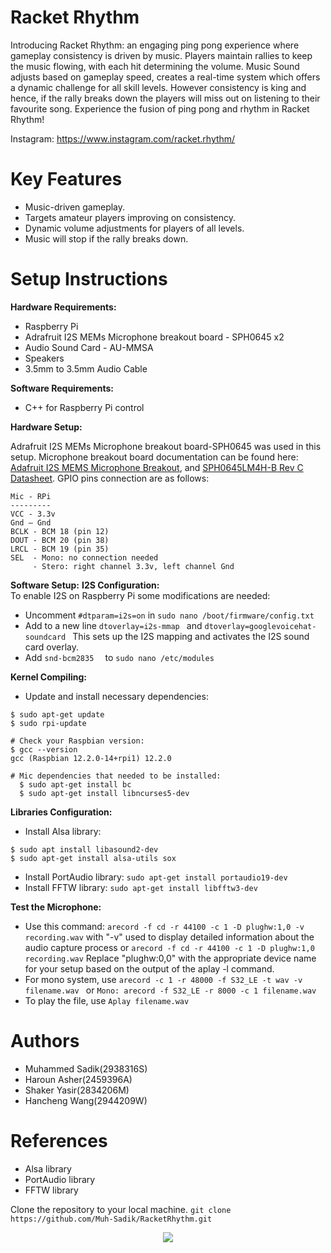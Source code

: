 # Racket Rhythm
Introducing Racket Rhythm: an engaging ping pong experience where gameplay consistency is driven by music. Players maintain rallies to keep the music flowing, with each hit determining the volume. Music Sound adjusts based on gameplay speed, creates a real-time system which offers a dynamic challenge for all skill levels. However consistency is king and hence, if the rally breaks down the players will miss out on listening to their favourite song. Experience the fusion of ping pong and rhythm in Racket Rhythm!

Instagram: https://www.instagram.com/racket.rhythm/

# Key Features
* Music-driven gameplay.
* Targets amateur players improving on consistency.
* Dynamic volume adjustments for players of all levels.
* Music will stop if the rally breaks down.

# Setup Instructions
**Hardware Requirements:**
 * Raspberry Pi
 * Adrafruit I2S MEMs Microphone breakout board - SPH0645 x2
 * Audio Sound Card - AU-MMSA
 * Speakers
 * 3.5mm to 3.5mm Audio Cable

**Software Requirements:**
 * C++ for Raspberry Pi control
 
**Hardware Setup:**

Adrafruit I2S MEMs Microphone breakout board-SPH0645 was used in this setup. 
Microphone breakout board documentation can be found here: [Adafruit I2S MEMS Microphone Breakout](https://cdn-learn.adafruit.com/downloads/pdf/adafruit-i2s-mems-microphone-breakout.pdf), and [SPH0645LM4H-B Rev C Datasheet](https://mm.digikey.com/Volume0/opasdata/d220001/medias/docus/908/SPH0645LM4H-B.pdf). GPIO pins connection are as follows:

```
Mic - RPi
---------
VCC - 3.3v
Gnd – Gnd
BCLK - BCM 18 (pin 12)
DOUT - BCM 20 (pin 38)
LRCL - BCM 19 (pin 35)
SEL  - Mono: no connection needed
     - Stero: right channel 3.3v, left channel Gnd
```

**Software Setup:**
**I2S Configuration:**  
To enable I2S on Raspberry Pi some modifications are needed:

* Uncomment ```#dtparam=i2s=on``` in ``` sudo nano /boot/firmware/config.txt ```
* Add to a new line ``` dtoverlay=i2s-mmap  ``` and ``` dtoverlay=googlevoicehat-soundcard  ``` This sets up the I2S mapping and activates the I2S sound card overlay.
* Add ``` snd-bcm2835   ``` to ``` sudo nano /etc/modules ```

**Kernel Compiling:**

* Update and install necessary dependencies:
```
$ sudo apt-get update
$ sudo rpi-update

# Check your Raspbian version:
$ gcc --version
gcc (Raspbian 12.2.0-14+rpi1) 12.2.0

# Mic dependencies that needed to be installed:
  $ sudo apt-get install bc
  $ sudo apt-get install libncurses5-dev
  ```
**Libraries Configuration:**
  
* Install Alsa library:
```
$ sudo apt install libasound2-dev
$ sudo apt-get install alsa-utils sox
 ```
* Install PortAudio library: ``` sudo apt-get install portaudio19-dev ```
* Install FFTW library: ``` sudo apt-get install libfftw3-dev ```

**Test the Microphone:**
 
* Use this command: ```arecord -f cd -r 44100 -c 1 -D plughw:1,0 -v recording.wav``` with "-v" used to display detailed information about the audio capture process or ```arecord -f cd -r 44100 -c 1 -D plughw:1,0 recording.wav``` Replace "plughw:0,0" with the appropriate device name for your setup based on the output of the aplay -l command.
* For mono system, use ```arecord -c 1 -r 48000 -f S32_LE -t wav -v filename.wav ``` or ``` Mono: arecord -f S32_LE -r 8000 -c 1 filename.wav  ```
* To play the file, use ``` Aplay filename.wav  ```
  
# Authors
 * Muhammed Sadik(2938316S)
 * Haroun Asher(2459396A)
 * Shaker Yasir(2834206M)
 * Hancheng Wang(2944209W)
 

# References

 * Alsa library
 * PortAudio library
 * FFTW  library

Clone the repository to your local machine.
```git clone https://github.com/Muh-Sadik/RacketRhythm.git```

<p align="center">
  <img src="https://github.com/Muh-Sadik/RacketRhythm/assets/157655580/689d6b9b-1b2b-4e73-951a-2b96bb608341" width="auto" height="auto">
</p>
